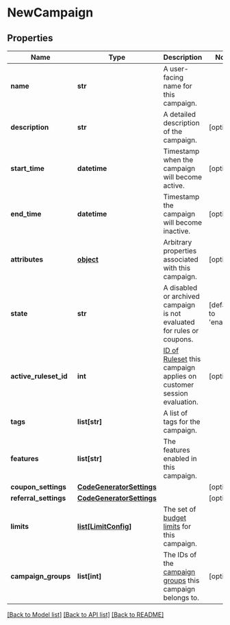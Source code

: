 # NewCampaign

## Properties
Name | Type | Description | Notes
------------ | ------------- | ------------- | -------------
**name** | **str** | A user-facing name for this campaign. | 
**description** | **str** | A detailed description of the campaign. | [optional] 
**start_time** | **datetime** | Timestamp when the campaign will become active. | [optional] 
**end_time** | **datetime** | Timestamp the campaign will become inactive. | [optional] 
**attributes** | [**object**](.md) | Arbitrary properties associated with this campaign. | [optional] 
**state** | **str** | A disabled or archived campaign is not evaluated for rules or coupons.  | [default to 'enabled']
**active_ruleset_id** | **int** | [ID of Ruleset](https://docs.talon.one/management-api#operation/getRulesets) this campaign applies on customer session evaluation.  | [optional] 
**tags** | **list[str]** | A list of tags for the campaign. | 
**features** | **list[str]** | The features enabled in this campaign. | 
**coupon_settings** | [**CodeGeneratorSettings**](CodeGeneratorSettings.md) |  | [optional] 
**referral_settings** | [**CodeGeneratorSettings**](CodeGeneratorSettings.md) |  | [optional] 
**limits** | [**list[LimitConfig]**](LimitConfig.md) | The set of [budget limits](https://docs.talon.one/docs/product/campaigns/settings/managing-campaign-budgets) for this campaign.  | 
**campaign_groups** | **list[int]** | The IDs of the [campaign groups](https://docs.talon.one/docs/product/account/account-settings/managing-campaign-groups/) this campaign belongs to.  | [optional] 

[[Back to Model list]](../README.md#documentation-for-models) [[Back to API list]](../README.md#documentation-for-api-endpoints) [[Back to README]](../README.md)


